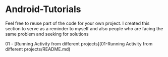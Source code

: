 Android-Tutorials
=================
Feel free to reuse part of the code for your own project. I created this section to serve as a reminder to myself and also people who are facing the same problem and seeking for solutions


01 - [Running Activity from different projects](01-Running Activity from different projects/README.md)
